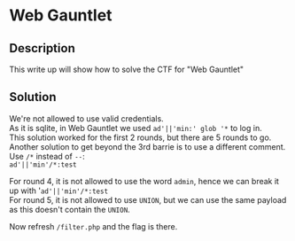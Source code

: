 # Web Gauntlet

## Description
This write up will show how to solve the CTF for "Web Gauntlet"

## Solution
We're not allowed to use valid credentials.</br>
As it is sqlite, in Web Gauntlet we used `ad'||'min:' glob '*` to log in.</br>
This solution worked for the first 2 rounds, but there are 5 rounds to go.</br>
Another solution to get beyond the 3rd barrie is to use a different comment. Use `/*` instead of `--`:</br>
`ad'||'min'/*:test`</br>

For round 4, it is not allowed to use the word `admin`, hence we can break it up with '`ad'||'min'/*:test`</br>
For round 5, it is not allowed to use `UNION`, but we can use the same payload as this doesn't contain the `UNION`.</br>

Now refresh `/filter.php` and the flag is there.
